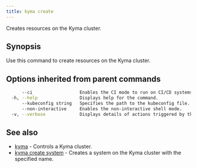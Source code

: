 ```yaml
---
title: kyma create
---
```


Creates resources on the Kyma cluster.

## Synopsis

Use this command to create resources on the Kyma cluster.


## Options inherited from parent commands

```bash
      --ci                  Enables the CI mode to run on CI/CD systems. It avoids any user interaction (e.g. no dialog prompts) and ensures that logs are formatted properly in log files (e.g. no spinners for CLI steps).
  -h, --help                Displays help for the command.
      --kubeconfig string   Specifies the path to the kubeconfig file. By default, Kyma CLI uses the KUBECONFIG environment variable or "/$HOME/.kube/config" if the variable is not set.
      --non-interactive     Enables the non-interactive shell mode.
  -v, --verbose             Displays details of actions triggered by the command.
```

## See also

* [kyma](#kyma-kyma)	 - Controls a Kyma cluster.
* [kyma create system](#kyma-create-system-kyma-create-system)	 - Creates a system on the Kyma cluster with the specified name.

